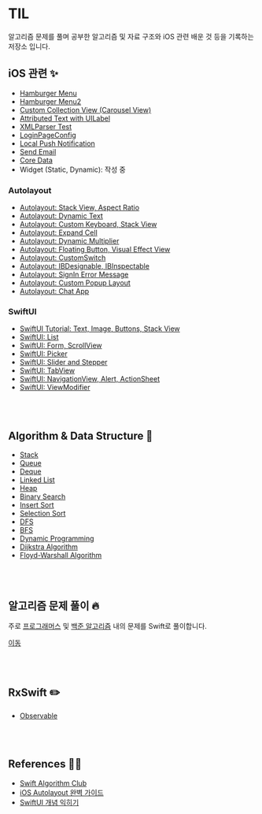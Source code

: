 # TIL

알고리즘 문제를 풀며 공부한 알고리즘 및 자료 구조와 iOS 관련 배운 것 등을 기록하는 저장소 입니다.


## iOS 관련 ✨

- [Hamburger Menu](https://github.com/Be-beee/TIL-2/tree/main/iOS/HamburgerMenu)
- [Hamburger Menu2](https://github.com/Be-beee/TIL-2/tree/main/iOS/HamburgerMenu_2)
- [Custom Collection View (Carousel View)](https://github.com/Be-beee/TIL-2/tree/main/iOS/CollectionView_Custom)
- [Attributed Text with UILabel](https://github.com/Be-beee/TIL-2/tree/main/iOS/AttributedString_Test)
- [XMLParser Test](https://github.com/Be-beee/TIL-2/tree/main/iOS/ContributionsTest)
- [LoginPageConfig](https://github.com/Be-beee/TIL-2/tree/main/iOS/LoginPageConfig)
- [Local Push Notification](https://github.com/Be-beee/TIL-2/tree/main/iOS/PushNotification_Local)
- [Send Email](https://github.com/Be-beee/TIL-2/tree/main/iOS/EmailTest)
- [Core Data](https://github.com/Be-beee/TIL-2/tree/main/iOS/CoreDataPractice)
- Widget (Static, Dynamic): 작성 중

### Autolayout

- [Autolayout: Stack View, Aspect Ratio](https://github.com/Be-beee/TIL-2/tree/main/iOS/Calc_StackView)
- [Autolayout: Dynamic Text](https://github.com/Be-beee/TIL-2/tree/main/iOS/Cert_Exam)
- [Autolayout: Custom Keyboard, Stack View](https://github.com/Be-beee/TIL-2/tree/main/iOS/CustomKeyboard)
- [Autolayout: Expand Cell](https://github.com/Be-beee/TIL-2/tree/main/iOS/ExpandCellAtLabel)
- [Autolayout: Dynamic Multiplier](https://github.com/Be-beee/TIL-2/tree/main/iOS/Chart_Multipler)
- [Autolayout: Floating Button, Visual Effect View](https://github.com/Be-beee/TIL-2/tree/main/iOS/FloatingButton)
- [Autolayout: CustomSwitch](https://github.com/Be-beee/TIL-2/tree/main/iOS/CustomSwitch)
- [Autolayout: IBDesignable, IBInspectable](https://github.com/Be-beee/TIL-2/tree/main/iOS/CodeConnectNib)
- [Autolayout: SignIn Error Message](https://github.com/Be-beee/TIL-2/tree/main/iOS/SignInTest)
- [Autolayout: Custom Popup Layout](https://github.com/Be-beee/TIL-2/tree/main/iOS/Popup_Layout)
- [Autolayout: Chat App](https://github.com/Be-beee/TIL-2/tree/main/iOS/Chat_App)

### SwiftUI

- [SwiftUI Tutorial: Text, Image, Buttons, Stack View](https://github.com/Be-beee/TIL-2/tree/main/SwiftUI/SwiftUI_Test)
- [SwiftUI: List](https://github.com/Be-beee/TIL-2/tree/main/SwiftUI/List)
- [SwiftUI: Form, ScrollView](https://github.com/Be-beee/TIL-2/tree/main/SwiftUI/ScrollView)
- [SwiftUI: Picker](https://github.com/Be-beee/TIL-2/tree/main/SwiftUI/Picker)
- [SwiftUI: Slider and Stepper](https://github.com/Be-beee/TIL-2/tree/main/SwiftUI/Slider_and_Stepper)
- [SwiftUI: TabView](https://github.com/Be-beee/TIL-2/tree/main/SwiftUI/TabView)
- [SwiftUI: NavigationView, Alert, ActionSheet](https://github.com/Be-beee/TIL-2/tree/main/SwiftUI/NavigationView)
- [SwiftUI: ViewModifier](https://github.com/Be-beee/TIL-2/tree/main/SwiftUI/ViewModifier)
<br>
<br>

## Algorithm & Data Structure 👀

- [Stack](https://github.com/Be-beee/TIL-2/tree/main/Algorithm/Stack)
- [Queue](https://github.com/Be-beee/TIL-2/tree/main/Algorithm/Queue)
- [Deque](https://github.com/Be-beee/TIL-2/tree/main/Algorithm/Deque)
- [Linked List](https://github.com/Be-beee/TIL-2/tree/main/Algorithm/Linked_List)
- [Heap](https://github.com/Be-beee/TIL-2/tree/main/Algorithm/Heap)
- [Binary Search](https://github.com/Be-beee/TIL-2/tree/main/Algorithm/Binary_Search)
- [Insert Sort](https://github.com/Be-beee/TIL-2/tree/main/Algorithm/InsertSort)
- [Selection Sort](https://github.com/Be-beee/TIL-2/tree/main/Algorithm/Selection_Sort)
- [DFS](https://github.com/Be-beee/TIL-2/tree/main/Algorithm/DFS)
- [BFS](https://github.com/Be-beee/TIL-2/tree/main/Algorithm/BFS)
- [Dynamic Programming](https://github.com/Be-beee/TIL-2/tree/main/Algorithm/Dynamic_Programming)
- [Dijkstra Algorithm](https://github.com/Be-beee/TIL-2/tree/main/Algorithm/Dijkstra)
- [Floyd-Warshall Algorithm](https://github.com/Be-beee/TIL-2/tree/main/Algorithm/Floyd_Warshall)
<br>
<br>

## 알고리즘 문제 풀이 🔥

주로 [프로그래머스](https://programmers.co.kr/learn/challenges) 및 [백준 알고리즘](https://www.acmicpc.net) 내의 문제를 Swift로 풀이합니다.

[이동](https://github.com/Be-beee/TIL-2/tree/main/Solution/README.md)

<br>
<br>

## RxSwift ✏️

- [Observable](https://github.com/Be-beee/TIL/blob/main/RxSwift/1-Observable.md)
<br>
<br>

## References 👩‍💻

- [Swift Algorithm Club](https://github.com/raywenderlich/swift-algorithm-club)
- [iOS Autolayout 완벽 가이드](https://www.inflearn.com/course/autolayout)
- [SwiftUI 개념 익히기](https://www.inflearn.com/course/SwiftUI-개념-iOS)
